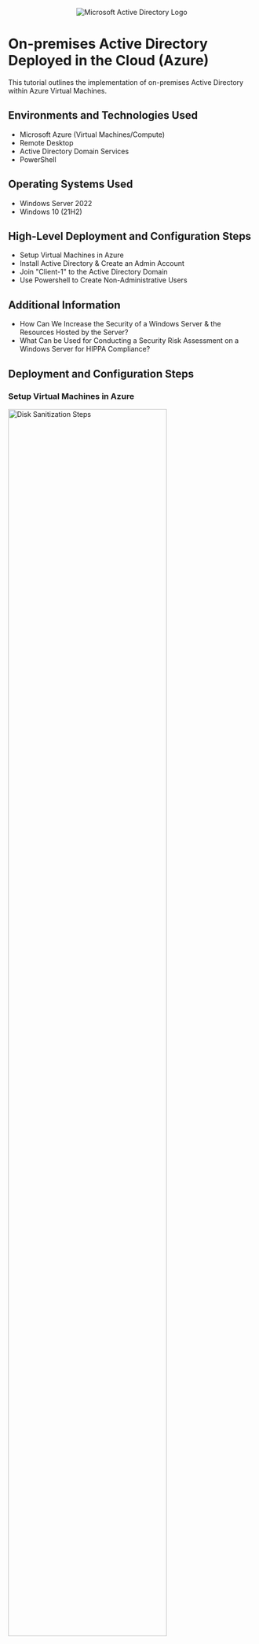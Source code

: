 <p align="center">
<img src="https://i.imgur.com/pU5A58S.png" alt="Microsoft Active Directory Logo"/>
</p>

<h1>On-premises Active Directory Deployed in the Cloud (Azure)</h1>
This tutorial outlines the implementation of on-premises Active Directory within Azure Virtual Machines.<br />



<h2>Environments and Technologies Used</h2>

- Microsoft Azure (Virtual Machines/Compute)
- Remote Desktop
- Active Directory Domain Services
- PowerShell

<h2>Operating Systems Used </h2>

- Windows Server 2022
- Windows 10 (21H2)

<h2>High-Level Deployment and Configuration Steps</h2>

- Setup Virtual Machines in Azure
- Install Active Directory & Create an Admin Account
- Join "Client-1" to the Active Directory Domain
- Use Powershell to Create Non-Administrative Users 

<h2>Additional Information</h2>

- How Can We Increase the Security of a Windows Server & the Resources Hosted by the Server?
- What Can be Used for Conducting a Security Risk Assessment on a Windows Server for HIPPA Compliance?
  
<h2>Deployment and Configuration Steps</h2>
<h3>Setup Virtual Machines in Azure</h3>
<p>
<img src="https://i.imgur.com/BmsB2eH.png" height="80%" width="80%" alt="Disk Sanitization Steps"/>
</p>
<p>
To set up our Active Directory environment, we need to create two virtual machines within Microsoft Azure. Create one virtual machine with Windows Server 2022 and name it DC-1, since this virtual machine will be our domain controller for Active Directory. Create another virtual machine with Windows 10 as the image and name it Client-1, since this virtual machine will simulate a computer that will be on Active Directory's domain in an organization. Before logging in to each virtual machine via Remote Desktop, change the DC-1's NIC private IP address to static so that the client's connection to the domain doesn't accidentally get lost. Additionally, make sure both virtual machines are in the same Resource Group and virtual network. Log in to DC-1 and go to the local windows firewall to enable ICMPv4 echo requests and replies so that Client-1 can communicate/connect to DC-1. 
</p>
<br />

<h3>Install Active Directory & Create an Admin Account</h3>
<p>
<img src="https://i.imgur.com/WfdYY3Y.png" height="80%" width="80%" alt="Disk Sanitization Steps"/>
</p>
<p>
To install Active Directory on DC-1, go to add roles on Server Manager and check off Active Directory Domain Services when prompted, and install (pictured above). Then, we have to actually make the DC-1 virtual machine a domain controller. To do this, click the yellow icon on server manager to display a screen that is shown below. From here, select a new forest and name it whatever you desire (in this example it will be mydomain.com). Once complete, restart the virtual machine and log back in. 
</p>
<img src="https://i.imgur.com/yRv0Sal.png" height="80%" width="80%" alt="Disk Sanitization Steps"/>
<br />

<p>
<img src="https://i.imgur.com/0FgxyAk.png" height="80%" width="80%" alt="Disk Sanitization Steps"/>
</p>
<p>
To create an administrative account in Active Directory, go to Tools in Server Manager and select Active Directory Users and Computers. From here create a new "user" with whatever name/username you desire (in this example the employee will be Jane Doe with jane_admin as its username). Once created, go to Properties on Jane and add her to the "Domain Admins" Security Group to give the account administrative privileges. Additionally, create two Organizational Units called "_EMPLOYEES" and "_ADMINS" to group different users. Log out of DC-1 and log back in with jane_admin to sign in as an admin in Active Directory.
</p>
<br />

<h3>Join "Client-1" to the Active Directory Domain</h3>
<p>
<img src="https://i.imgur.com/aU3m3OB.png" height="80%" width="80%" alt="Disk Sanitization Steps"/>
</p>
<p>
To join Client-1 to the Active Directory Domain (mydomain.com), change Client-1's DNS settings via Azure to map to DC-1's private IP address so that Client-1 recognizes mydomain.com (pictured above). Once changed, restart Client-1 on Azure and log in as the original user you created. Go to system settings and select "Rename this PC (advanced)", Change, and enter mydomain.com. The picture below is what will appear after joining Client-1 to the domain and will restart the virtual machine. Go back to DC-1 to see Client-1 appear in Active Directory under "Computers", then create another Organizational Unit named "_CLIENTS" and move Client-1 to this OU. 
</p>
<img src="https://i.imgur.com/BtkgPah.png" height="80%" width="80%" alt="Disk Sanitization Steps"/>
<br />

<h3>Use Powershell to Create Non-Administrative Users</h3>
<p>
<img src="https://i.imgur.com/5QIqSfa.png" height="80%" width="80%" alt="Disk Sanitization Steps"/>
</p>
<p>
Before creating non-administrative users in Active Directory, we need to allow non-administrative users to log in to Client-1. To do this, log in to the virtual machine as jane_admin since it is the administrative account and open system properties. Select Remote Desktop and then 'Select users that can remotely access this PC". Add Domain Users to this and select "OK", since domain users are a domain for every user that is created under Active Directory. 
</p>
<br />

<p>
<img src="https://i.imgur.com/bkJZNpR.png" height="80%" width="80%" alt="Disk Sanitization Steps"/>
</p>
<p>
To create non-administrative users in Active Directory, go back to the DC-1 virtual machine as jane_admin. Open Powershell ISE as an administrator, create a new file, and paste this script into it https://github.com/joshmadakor1/AD_PS/blob/master/Generate-Names-Create-Users.ps1. Select run (green arrow), and 10,000 users will be randomly generated, and put into the _EMPLOYEES Organizational Unit (note all have the password as Password1). You can now log into Client-1 with any of the new non-administrative users. Congratulations, you have successfully deployed Active Directory in a virtual environment!
</p>


<h3>How Can We Increase the Security of a Windows Server & the Resources Hosted by the Server?</h3>
- Enable auditing for those accessing resources such as PHI hosted by the server, allowing administrators to see information on login attempts, resources accessed, etc. 
- Configure logs through Event Viewer to send out alerts if certain actions happen, such as if there is someone attempting to login from another country. You can also configure a SIEM so that all logs are aggregated to one place and further customized when you are alerted based on specified criteria. 
- Implement a patch management tool either from a third party or via Windows Server Update Services to schedule & plan to make security updates when they are released. 
- Configure role-based access control for users/groups on Active Directory to create a “least-privilege” environment. 
- Create password policies to ensure strong passwords, password rotations, locking-out procedures, and at least two-factor authentication (2FA) for maximum security of user accounts. 
- Encrypt all data hosted on the server, whether this is data at rest or in transit. Bitlocker is a tool that can implement encryption on the physical storage connected to the Windows Server. Installing backups of critical information such as PHI is beneficial in case of a ransomware attack or any malfunctions that may occur on the original hardware.
- Configure data loss prevention (DLP) & file integrity monitoring (FIM) to prevent PHI or any other personal information from leaving the secure enterprise network and to be notified if anyone is attempting to modify the integrity of critical files.
- Ensure that anti-virus/anti-malware protection is enabled on Windows Server. Windows Defender will conduct scans on the server and files to check if they match any signatures from known malware, then notify the administrator for further remediation. 
- Confirm with the manufacturer that the server is still receiving security support. If the server is at the end of service life (EOSL), plans need to be created to retire the server and purchase a new one that will be receiving continuous support. 
- Create an incident response & disaster recovery program. These will be extremely useful in the case that a malicious act is carried out on the server or the network that is connected to the server as well as if something physically happens to where the server is housed such as a natural disaster. These programs make everyone aware of the steps that will be carried out to ensure clear communication & responsiveness. 


<h3>What Can be Used for Conducting a Security Risk Assessment on a Windows Server for HIPPA Compliance? </h3>
- The Security Risk Assessment (SRA) tool from healthit.gov can be used to gather a risk assessment of your enterprise environment in relation to being in compliance with HIPPA regulations.
- The questions that the SRA tool asks are based on HIPPA regulations and the NIST Cybersecurity Framework (CSF).
- References are provided for each question asked in relation to HIPPA or the NIST CSF. 
- You can also attach reports/documentation to the SRA tool file, such as vulnerability scans, penetration test results, & assets related to electronic protected health information (PHI). 
- This tool will also allow you to input remediation steps for vulnerabilities that the tool deems your environment at risk for based on your answers. This makes it easier for documentation purposes by keeping it all within the risk assessment. 
- At the end of the assessment, a risk score will be assessed as well as areas for review to guide you to reach HIPPA compliance in your environment. You may save the entire security risk assessment as a file to easily share it with others. 
- You can read more about it and download it here: https://www.healthit.gov/topic/privacy-security-and-hipaa/security-risk-assessment-tool
<br />

